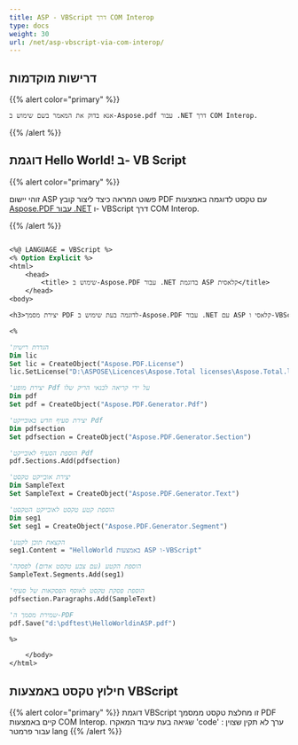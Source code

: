 ```yaml
---
title: ASP - VBScript דרך COM Interop
type: docs
weight: 30
url: /net/asp-vbscript-via-com-interop/
---
```


## דרישות מוקדמות

{{% alert color="primary" %}}

    אנא בדוק את המאמר בשם שימוש ב-Aspose.pdf עבור .NET דרך COM Interop.

{{% /alert %}}

## דוגמת Hello World! ב- VB Script

{{% alert color="primary" %}}

זוהי יישום ASP פשוט המראה כיצד ליצור קובץ PDF עם טקסט לדוגמה באמצעות [Aspose.PDF עבור .NET](/pdf/net/) ו- VBScript דרך COM Interop.

{{% /alert %}}

```vb

<%@ LANGUAGE = VBScript %>
<% Option Explicit %>
<html>
    <head>
        <title> שימוש ב-Aspose.PDF עבור .NET בדוגמת ASP קלאסית</title>
    </head>
<body>

<h3>יצירת מסמך PDF לדוגמה בעת שימוש ב-Aspose.PDF עבור .NET עם ASP קלאסי ו-VBScript</h3>

<%

'הגדרת רישיון
Dim lic
Set lic = CreateObject("Aspose.PDF.License")
lic.SetLicense("D:\ASPOSE\Licences\Aspose.Total licenses\Aspose.Total.lic")

'יצירת מופע Pdf על ידי קריאה לבנאי הריק שלו
Dim pdf
Set pdf = CreateObject("Aspose.PDF.Generator.Pdf")

'יצירת סעיף חדש באובייקט Pdf
Dim pdfsection
Set pdfsection = CreateObject("Aspose.PDF.Generator.Section")

'הוספת הסעיף לאובייקט Pdf
pdf.Sections.Add(pdfsection)

'יצירת אובייקט טקסט
Dim SampleText
Set SampleText = CreateObject("Aspose.PDF.Generator.Text")

'הוספת קטע טקסט לאובייקט הטקסט
Dim seg1
Set seg1 = CreateObject("Aspose.PDF.Generator.Segment")

'הקצאת תוכן לקטע
seg1.Content = "HelloWorld באמצעות ASP ו-VBScript"

'הוספת הקטע (עם צבע טקסט אדום) לפסקה
SampleText.Segments.Add(seg1)

'הוספת פסקת טקסט לאוסף הפסקאות של סעיף
pdfsection.Paragraphs.Add(SampleText)

'שמירת מסמך ה-PDF
pdf.Save("d:\pdftest\HelloWorldinASP.pdf")

%>

    </body>
</html>
```
## חילוץ טקסט באמצעות VBScript

{{% alert color="primary" %}}
    דוגמת VBScript זו מחלצת טקסט ממסמך PDF קיים באמצעות COM Interop.
    שגיאה בעת עיבוד המאקרו 'code' : ערך לא תקין שצוין עבור פרמטר lang
{{% /alert %}}
